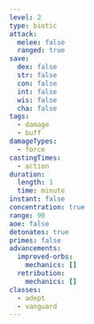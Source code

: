 ```yaml
---
level: 2
type: biotic
attack:
  melee: false
  ranged: true
save:
  dex: false
  str: false
  con: false
  int: false
  wis: false
  cha: false
tags:
  - damage
  - buff
damageTypes:
  - force
castingTimes:
  - action
duration:
  length: 1
  time: minute
instant: false
concentration: true
range: 90
aoe: false
detonates: true
primes: false
advancements:
  improved-orbs:
    mechanics: []
  retribution:
    mechanics: []
classes:
  - adept
  - vanguard
---
```

